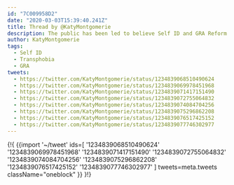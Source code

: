 ```yaml
---
id: "7C009958D2"
date: "2020-03-03T15:39:40.241Z"
title: Thread by @KatyMontgomerie
description: The public has been led to believe Self ID and GRA Reform is something it is not.
author: KatyMontgomerie
tags:
  - Self ID
  - Transphobia
  - GRA
tweets:
  - https://twitter.com/KatyMontgomerie/status/1234839068510490624
  - https://twitter.com/KatyMontgomerie/status/1234839069978451968
  - https://twitter.com/KatyMontgomerie/status/1234839071417151490
  - https://twitter.com/KatyMontgomerie/status/1234839072755064832
  - https://twitter.com/KatyMontgomerie/status/1234839074084704256
  - https://twitter.com/KatyMontgomerie/status/1234839075296862208
  - https://twitter.com/KatyMontgomerie/status/1234839076517425152
  - https://twitter.com/KatyMontgomerie/status/1234839077746302977
---
```

{!{ {{import '~/tweet' ids=[
  '1234839068510490624'
  '1234839069978451968'
  '1234839071417151490'
  '1234839072755064832'
  '1234839074084704256'
  '1234839075296862208'
  '1234839076517425152'
  '1234839077746302977'
] tweets=meta.tweets className="oneblock" }} }!}

